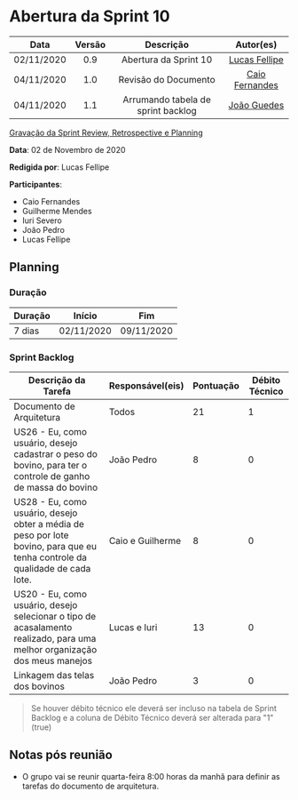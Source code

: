 # Abertura da Sprint 10

|    Data    | Versão |         Descrição         |           Autor(es)           |
| :--------: | :----: | :-----------------------: | :---------------------------: |
| 02/11/2020  |  0.9   | Abertura da Sprint 10 | [Lucas Fellipe](https://github.com/lucasfcm9) |
| 04/11/2020  |  1.0   | Revisão do Documento | [Caio Fernandes](https://github.com/caiovfernandes) |
| 04/11/2020 | 1.1 | Arrumando tabela de sprint backlog| [João Guedes](https://github.com/sudjoao)|


<a href="">Gravação da Sprint Review, Retrospective e Planning</a>

**Data**: 02 de Novembro de 2020

**Redigida por**: Lucas Fellipe

**Participantes**:
* Caio Fernandes
* Guilherme Mendes
* Iuri Severo
* João Pedro
* Lucas Fellipe

## Planning

### Duração

| Duração |   Início   |     Fim    |
| ------- | ---------- | ---------- |
| 7 dias  | 02/11/2020 | 09/11/2020 |

### Sprint Backlog

| Descrição da Tarefa | Responsável(eis) | Pontuação | Débito Técnico |
| ------------------- | ---------------- | --------- | -------------- |
| Documento de Arquitetura | Todos | 21 | 1 |
| US26 - Eu, como usuário, desejo cadastrar o peso do bovino, para ter o controle de ganho de massa do bovino | João Pedro | 8 | 0 |
| US28 - Eu, como usuário, desejo obter a média de peso por lote bovino, para que eu tenha controle da qualidade de cada lote. | Caio e Guilherme  | 8  | 0 |
| US20 - Eu, como usuário, desejo selecionar o tipo de acasalamento realizado, para uma melhor organização dos meus manejos | Lucas e Iuri | 13  | 0 |
| Linkagem das telas dos bovinos | João Pedro | 3 | 0 |

<!-- | US21 - Eu, como usuário, desejo diferenciar o gado de leite de acordo com o diagnóstico de gestação, para diferenciar quais estão em período de prenhez e quais estão vazias | Caio | 13 | 0 | -->

<!-- | Alterar o banco para o Heroku com SQL | Lucas | 5 | 1 | -->
 <!-- | Deploy do backend | Lucas | 8 | 0 | -->
> Se houver débito técnico ele deverá ser incluso na tabela de Sprint Backlog e a coluna de Débito Técnico deverá ser alterada para "1" (true)

## Notas pós reunião
* O grupo vai se reunir quarta-feira 8:00 horas da manhã para definir as tarefas do documento de arquitetura.

